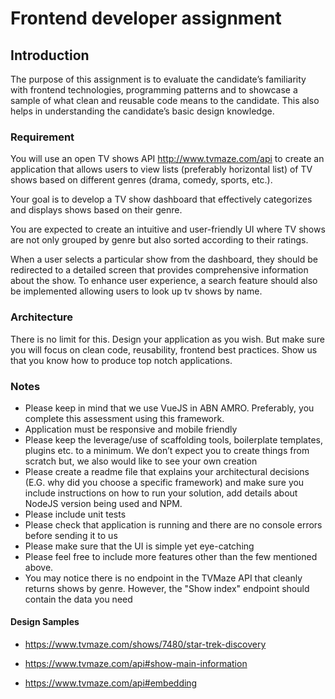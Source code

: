 # Frontend developer assignment

## Introduction

The purpose of this assignment is to evaluate the candidate’s familiarity with frontend technologies,
programming patterns and to showcase a sample of what clean and reusable code means to the candidate.
This also helps in understanding the candidate’s basic design knowledge.

### Requirement

You will use an open TV shows API http://www.tvmaze.com/api to create an application that allows users to view lists (preferably horizontal list) of TV shows based on different genres (drama, comedy, sports,
etc.).

Your goal is to develop a TV show dashboard that effectively categorizes and displays shows based on
their genre.

You are expected to create an intuitive and user-friendly UI where TV shows are not only grouped by genre but also sorted according to their ratings.

When a user selects a particular show from the dashboard, they should be redirected to a detailed screen that provides comprehensive information about the show. To enhance user experience, a search feature should also be implemented allowing users
to look up tv shows by name.

### Architecture

There is no limit for this. Design your application as you wish. But make sure you will focus on clean
code, reusability, frontend best practices. Show us that you know how to produce top notch applications.

### Notes

- Please keep in mind that we use VueJS in ABN AMRO. Preferably, you complete this assessment
  using this framework.
- Application must be responsive and mobile friendly
- Please keep the leverage/use of scaffolding tools, boilerplate templates, plugins etc. to a minimum.
  We don’t expect you to create things from scratch but, we also would like to see your own
  creation
- Please create a readme file that explains your architectural decisions (E.G. why did you choose a
  specific framework) and make sure you include instructions on how to run your solution, add
  details about NodeJS version being used and NPM.
- Please include unit tests
- Please check that application is running and there are no console errors before sending it to us
- Please make sure that the UI is simple yet eye-catching
- Please feel free to include more features other than the few mentioned above.
- You may notice there is no endpoint in the TVMaze API that cleanly returns shows by genre.
  However, the "Show index" endpoint should contain the data you need

#### Design Samples

- https://www.tvmaze.com/shows/7480/star-trek-discovery

- https://www.tvmaze.com/api#show-main-information

- https://www.tvmaze.com/api#embedding
